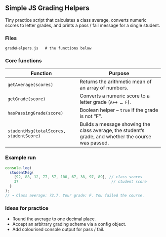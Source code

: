 ## Simple JS Grading Helpers

Tiny practice script that calculates a class average, converts numeric scores to letter grades, and prints a pass / fail message for a single student.

### Files

```
gradeHelpers.js   # the functions below
```

### Core functions

| Function                                | Purpose                                                                                             |
| --------------------------------------- | --------------------------------------------------------------------------------------------------- |
| `getAverage(scores)`                    | Returns the arithmetic mean of an array of numbers.                                                 |
| `getGrade(score)`                       | Converts a numeric score to a letter grade (`A++ … F`).                                             |
| `hasPassingGrade(score)`                | Boolean helper – `true` if the grade is not “F”.                                                    |
| `studentMsg(totalScores, studentScore)` | Builds a message showing the class average, the student’s grade, and whether the course was passed. |

### Example run

```js
console.log(
  studentMsg(
    [92, 88, 12, 77, 57, 100, 67, 38, 97, 89], // class scores
    37                                          // student score
  )
);
// → Class average: 72.7. Your grade: F. You failed the course.
```

### Ideas for practice

* Round the average to one decimal place.
* Accept an arbitrary grading scheme via a config object.
* Add colourised console output for pass / fail.
